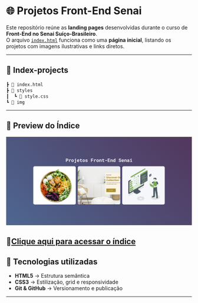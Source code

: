 # 🌐 Projetos Front-End Senai

Este repositório reúne as **landing pages** desenvolvidas durante o curso de **Front-End no Senai Suíço-Brasileiro**.  
O arquivo [`index.html`](./index.html) funciona como uma **página inicial**, listando os projetos com imagens ilustrativas e links diretos.

---

## 📂 Index-projects

    ┣ 📄 index.html
    ┣ 📂 styles
    ┃  ┗ 📄 style.css
    ┗ 📂 img

---

## 🎨 Preview do Índice

![Preview da página índice](./assets/img/projects-image.png)

## 📍[Clique aqui para acessar o índice](https://grid-exercises-smoky.vercel.app)


## 📌 Tecnologias utilizadas

- **HTML5** → Estrutura semântica
- **CSS3** → Estilização, grid e responsividade
- **Git & GitHub** → Versionamento e publicação

---

